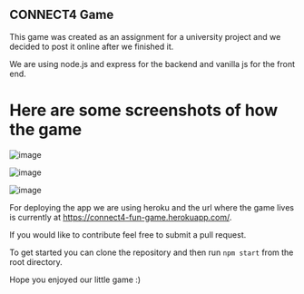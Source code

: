 ## CONNECT4 Game
This game was created as an assignment for a university project and we decided to post it online after we finished it.

We are using node.js and express for the backend and vanilla js for the front end.

# Here are some screenshots of how the game

![image](https://user-images.githubusercontent.com/35890341/151670097-72331441-3576-4caf-8d1a-9648152d2a7f.png)

![image](https://user-images.githubusercontent.com/35890341/151670106-7609362c-6d6d-4c1b-8037-0b1140c06e88.png)

![image](https://user-images.githubusercontent.com/35890341/151670089-c57557c9-e6f8-4d2a-ba82-291f9c3f2a3a.png)


For deploying the app we are using heroku and the url where the game lives is currently at https://connect4-fun-game.herokuapp.com/.

If you would like to contribute feel free to submit a pull request.

To get started you can clone the repository and then run `npm start` from the root directory.

Hope you enjoyed our little game :)

